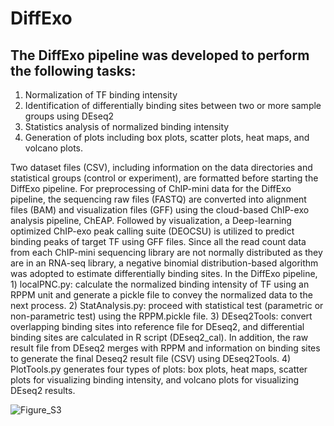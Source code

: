 # DiffExo

## The DiffExo pipeline was developed to perform the following tasks: 
1) Normalization of TF binding intensity
2) Identification of differentially binding sites between two or more sample groups using DEseq2
3) Statistics analysis of normalized binding intensity 
4) Generation of plots including box plots, scatter plots, heat maps, and volcano plots.

Two dataset files (CSV), including information on the data directories and statistical groups (control or experiment), are formatted before starting the DiffExo pipeline. For preprocessing of ChIP-mini data for the DiffExo pipeline, the sequencing raw files (FASTQ) are converted into alignment files (BAM) and visualization files (GFF) using the cloud-based ChIP-exo analysis pipeline, ChEAP. Followed by visualization, a Deep-learning optimized ChIP-exo peak calling suite (DEOCSU) is utilized to predict binding peaks of target TF using GFF files. Since all the read count data from each ChIP-mini sequencing library are not normally distributed as they are in an RNA-seq library, a negative binomial distribution-based algorithm was adopted to estimate differentially binding sites. In the DiffExo pipeline, 1) localPNC.py: calculate the normalized binding intensity of TF using an RPPM unit and generate a pickle file to convey the normalized data to the next process. 2) StatAnalysis.py: proceed with statistical test (parametric or non-parametric test) using the RPPM.pickle file. 3) DEseq2Tools: convert overlapping binding sites into reference file for DEseq2, and differential binding sites are calculated in R script (DEseq2_cal). In addition, the raw result file from DEseq2 merges with RPPM and information on binding sites to generate the final Deseq2 result file (CSV) using DEseq2Tools. 4) PlotTools.py generates four types of plots: box plots, heat maps, scatter plots for visualizing binding intensity, and volcano plots for visualizing DEseq2 results. 

![Figure_S3](https://github.com/SBML-Kimlab/DiffExo/assets/67301306/f4740828-9aad-4adc-b63e-f8ffff917542)
